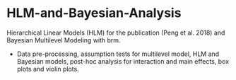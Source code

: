 # HLM-and-Bayesian-Analysis
Hierarchical Linear Models (HLM) for the publication (Peng et al. 2018) and Bayesian Multilevel Modeling with brm.
- Data pre-processing, assumption tests for multilevel model, HLM and Bayesian models, post-hoc analysis for interaction and main effects, box plots and violin plots.

